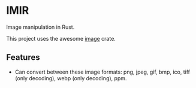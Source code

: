# IMIR

Image manipulation in Rust.

This project uses the awesome [image](https://github.com/PistonDevelopers/image) crate.

## Features

* Can convert between these image formats: png, jpeg, gif, bmp, ico, tiff (only decoding), webp (only decoding), ppm.
